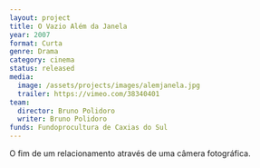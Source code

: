 ```yaml
---
layout: project
title: O Vazio Além da Janela
year: 2007
format: Curta
genre: Drama
category: cinema
status: released
media:
  image: /assets/projects/images/alemjanela.jpg
  trailer: https://vimeo.com/38340401
team:
  director: Bruno Polidoro
  writer: Bruno Polidoro
funds: Fundoprocultura de Caxias do Sul
---
```


O fim de um relacionamento através de uma câmera fotográfica. 
